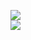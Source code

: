 [![](https://img.shields.io/badge/Made%20With-Github%20Spray-lightgrey.svg?style=for-the-badge&logo=github)](https://github.com/Annihil/github-spray#7089)  
[![](https://i.imgur.com/2DrTn0Z.gif)](https://github.com/Annihil/github-spray)